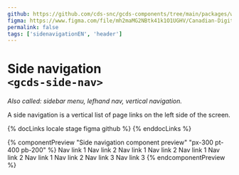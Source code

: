 ```yaml
---
github: https://github.com/cds-snc/gcds-components/tree/main/packages/web/src/components/gcds-side-nav
figma: https://www.figma.com/file/mh2maMG2NBtk41k1O1UGHV/Canadian-Digital-Service%E2%80%A8---GC-Design-System?type=design&node-id=5633-11428&mode=design&t=4ltBpy3FPMc9pXcL-0
permalink: false
tags: ['sidenavigationEN', 'header']
---
```


# Side navigation <br>`<gcds-side-nav>`

_Also called: sidebar menu, lefhand nav, vertical navigation._

A side navigation is a vertical list of page links on the left side of the screen.

{% docLinks locale stage figma github %}
{% enddocLinks %}

{% componentPreview "Side navigation component preview" "px-300 pt-400 pb-200" %}
<gcds-side-nav label="Side navigation component preview">
<gcds-nav-link href="#">Nav link 1</gcds-nav-link>
<gcds-nav-link href="#">Nav link 2</gcds-nav-link>
<gcds-nav-group menu-label="nav-group" open-trigger="Nav group">
<gcds-nav-group menu-label="nav-group" open-trigger="Nav group">
<gcds-nav-link href="#">Nav link 1</gcds-nav-link>
<gcds-nav-link href="#">Nav link 2</gcds-nav-link>
</gcds-nav-group>
<gcds-nav-group menu-label="nav-group" open-trigger="Nav group">
<gcds-nav-link href="#">Nav link 1</gcds-nav-link>
<gcds-nav-link href="#">Nav link 2</gcds-nav-link>
</gcds-nav-group>
<gcds-nav-group menu-label="nav-group" open-trigger="Nav group">
<gcds-nav-link href="#">Nav link 1</gcds-nav-link>
<gcds-nav-link href="#">Nav link 2</gcds-nav-link>
<gcds-nav-link href="#">Nav link 3</gcds-nav-link>
</gcds-nav-group>
</gcds-nav-group>
<gcds-nav-link href="#">Nav link 3</gcds-nav-link>
</gcds-side-nav>
{% endcomponentPreview %}
